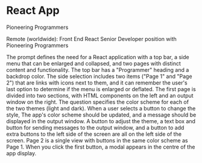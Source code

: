 # React App

Pioneering Programmers

Remote (worldwide): Front End React Senior Developer position with Pioneering Programmers


The prompt defines
 the need for a React application with a top bar, a side menu that can be enlarged and collapsed, and two pages with distinct content and functionality. The top bar has a "Programmer" heading and a backdrop color. The side selection includes two items ("Page 1" and "Page 2") that are links with icons next to them, and it can remember the user's last option to determine if the menu is enlarged or deflated. The first page is divided into two sections, with HTML components on the left and an output window on the right. The question specifies the color scheme for each of the two themes (light and dark). When a user selects a button to change the style, The app's color scheme should be updated, and a message should be displayed in the output window. A button to adjust the theme, a text box and button for sending messages to the output window, and a button to add extra buttons to the left side of the screen are all on the left side of the screen. Page 2 is a single view with buttons in the same color scheme as Page 1. When you click the first button, a modal appears in the centre of the app display.
